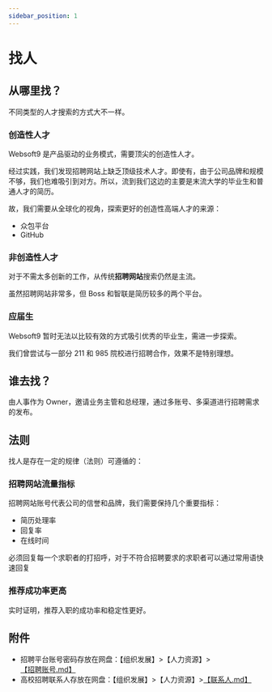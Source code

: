 ```yaml
---
sidebar_position: 1
---
```


# 找人

## 从哪里找？

不同类型的人才搜索的方式大不一样。

### 创造性人才

Websoft9 是产品驱动的业务模式，需要顶尖的创造性人才。  

经过实践，我们发现招聘网站上缺乏顶级技术人才。即使有，由于公司品牌和规模不够，我们也难吸引到对方。所以，流到我们这边的主要是末流大学的毕业生和普通人才的简历。  

故，我们需要从全球化的视角，探索更好的创造性高端人才的来源： 

* 众包平台
* GitHub

### 非创造性人才

对于不需太多创新的工作，从传统**招聘网站**搜索仍然是主流。  

虽然招聘网站非常多，但 Boss 和智联是简历较多的两个平台。  


### 应届生

Websoft9 暂时无法以比较有效的方式吸引优秀的毕业生，需进一步探索。  

我们曾尝试与一部分 211 和 985 院校进行招聘合作，效果不是特别理想。

## 谁去找？

由人事作为 Owner，邀请业务主管和总经理，通过多账号、多渠道进行招聘需求的发布。

## 法则

找人是存在一定的规律（法则）可遵循的：  

### 招聘网站流量指标

招聘网站账号代表公司的信誉和品牌，我们需要保持几个重要指标：

* 简历处理率
* 回复率
* 在线时间

必须回复每一个求职者的打招呼，对于不符合招聘要求的求职者可以通过常用语快速回复

### 推荐成功率更高

实时证明，推荐入职的成功率和稳定性更好。  

## 附件

* 招聘平台账号密码存放在网盘：【组织发展】>【人力资源】>[【招聘账号.md】](https://drive.weixin.qq.com/s?k=AEYAzAcRAA4NOE1Gtr)
* 高校招聘联系人存放在网盘：【组织发展】>【人力资源】>[【联系人.md】](https://drive.weixin.qq.com/s?k=AEYAzAcRAA4mendV9n)

